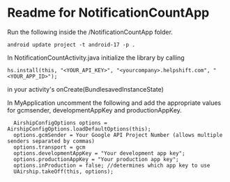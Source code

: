Readme for NotificationCountApp
==============================

Run the following inside the /NotificationCountApp folder.

```
android update project -t android-17 -p .
```

In NotificationCountActivity.java initialize the library by calling
```
hs.install(this, "<YOUR_API_KEY>", "<yourcompany>.helpshift.com", "<YOUR_APP_ID>");
```
in your activity's onCreate(BundlesavedInstanceState)

In MyApplication uncomment the following and add the appropriate values for gcmsender,
developmentAppKey and productionAppKey.
```
  AirshipConfigOptions options = AirshipConfigOptions.loadDefaultOptions(this);
  options.gcmSender = Your Google API Project Number (allows multiple senders separated by commas)
  options.transport = gcm
  options.developmentAppKey = "Your development app key";
  options.productionAppKey = "Your production app key";
  options.inProduction = false; //determines which app key to use
  UAirship.takeOff(this, options);
```
